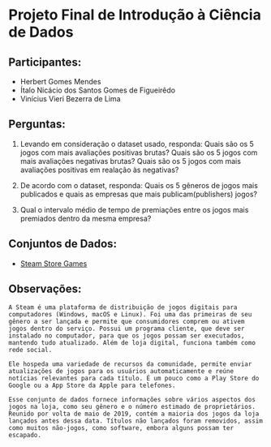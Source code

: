 # Projeto Final de Introdução à Ciência de Dados
 
## Participantes:
- Herbert Gomes Mendes
- Ítalo Nicácio dos Santos Gomes de Figueirêdo
- Vinícius Vieri Bezerra de Lima
 
## Perguntas:
 
1. Levando em consideração o dataset usado, responda: Quais são os 5 jogos com mais avaliações positivas brutas? Quais são os 5 jogos com mais avaliações negativas brutas? Quais são os 5 jogos com mais avaliações positivas em realação às negativas?

2. De acordo com o dataset, responda: Quais os 5 gêneros de jogos mais publicados e quais as empresas que mais publicam(publishers) jogos?

4. Qual o intervalo médio de tempo de premiações entre os jogos mais premiados dentro da mesma empresa?
 
## Conjuntos de Dados:
- [Steam Store Games](https://www.kaggle.com/nikdavis/steam-store-games?select=steam.csv)



## Observações:
    A Steam é uma plataforma de distribuição de jogos digitais para computadores (Windows, macOS e Linux). Foi uma das primeiras de seu gênero a ser lançada e permite que consumidores comprem ou ativem jogos dentro do serviço. Possui um programa cliente, que deve ser instalado no computador, para que os jogos possam ser executados, mantendo tudo atualizado. Além de loja digital, funciona também como rede social.
    
    Ele hospeda uma variedade de recursos da comunidade, permite enviar atualizações de jogos para os usuários automaticamente e reúne notícias relevantes para cada título. É um pouco como a Play Store do Google ou a App Store da Apple para telefones.
    
    Esse conjunto de dados fornece informações sobre vários aspectos dos jogos na loja, como seu gênero e o número estimado de proprietários. Reunido por volta de maio de 2019, contém a maioria dos jogos da loja lançados antes dessa data. Títulos não lançados foram removidos, assim como muitos não-jogos, como software, embora alguns possam ter escapado.



